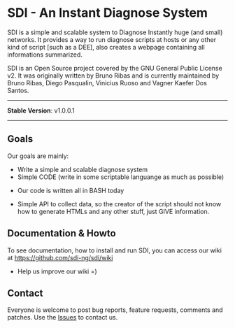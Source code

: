 
# SDI - An Instant Diagnose System 

SDI is a simple and scalable system to Diagnose Instantly huge (and small)
networks. It provides a way to run diagnose scripts at hosts or any other
kind of script [such as a DEE], also creates a webpage containing all
informations summarized.

SDI is an Open Source project covered by the GNU General Public License v2.
It was originally written by Bruno Ribas and is currently maintained by
Bruno Ribas, Diego Pasqualin, Vinicius Ruoso and Vagner Kaefer Dos Santos.

----------


**Stable Version**: v1.0.0.1


----------


## Goals

Our goals are mainly:
- Write a simple and scalable diagnose system
- Simple CODE (write in some scriptable languange as much as possible)
 + Our code is written all in BASH today
- Simple API to collect data, so the creator of the script should not know
  how to generate HTMLs and any other stuff, just GIVE information.

## Documentation & Howto


To see documentation, how to install and run SDI, you can access our wiki at https://github.com/sdi-ng/sdi/wiki
 - Help us improve our wiki =)

## Contact


Everyone is welcome to post bug reports, feature requests, comments and patches. 
Use the [Issues](https://github.com/sdi-ng/sdi/issues) to contact us.